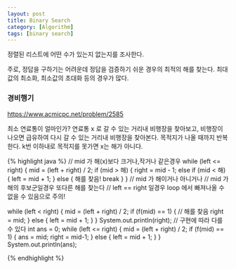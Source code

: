 ```yaml
---
layout: post
title: Binary Search
category: [Algorithm]
tags: [binary search]
---
```


정렬된 리스트에 어떤 수가 있는지 없는지를 조사한다.

주로, 정답을 구하기는 어려운데 정답을 검증하기 쉬운 경우의 최적의 해를 찾는다. 최대값의 최소화, 최소값의 초대화 등의 경우가 많다.

### 경비행기
https://www.acmicpc.net/problem/2585

최소 연료통이 얼마인가? 
연료통 x 로 갈 수 있는 거리내 비행장을 찾아보고, 비행장이 나오면 급유하여 다시 갈 수 있는 거리내 비행장을 찾아본다. 
목적지가 나올 때까지 반복한다. 
k번 이하내로 목적지를 못가면 x는 해가 아니다.


{% highlight java %}
// mid 가 해(x)보다 크거나,작거나 같은경우
while (left <= right) {
    mid = (left + right) / 2;
    if (mid > 해) {
        right = mid - 1;
    else if (mid < 해) {
        left = mid + 1;
    } else {
        해를 찾음!
        break
    }
}
// mid 가 해이거나 아니거나
// mid 가 해의 후보군일경우 또다른 해를 찾는다
// left == right 일경우 loop 에서 빠져나올 수 없을 수 있음으로 주의!

while (left < right) {
    mid = (left + right) / 2;
    if (f(mid) == 1) {
        // 해를 찾음
        right = mid;
    } else {
        left = mid + 1;
    }
}
System.out.println(right);
// 구현에 따라 다를 수 있다
int ans = 0;
while (left <= right) {
    mid = (left + right) / 2;
    if (f(mid) == 1) {
        ans = mid;
        right = mid-1;
    } else {
        left = mid + 1;
    }
}
System.out.println(ans);

{% endhighlight %}


